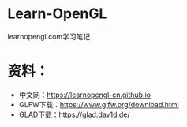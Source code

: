 # Learn-OpenGL
learnopengl.com学习笔记  
# 资料：
- 中文网：https://learnopengl-cn.github.io  
- GLFW下载：https://www.glfw.org/download.html  
- GLAD下载：https://glad.dav1d.de/  
